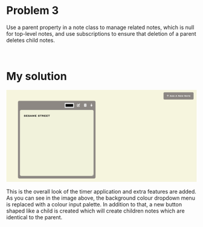 # Problem 3
Use a parent property in a note class to manage related notes, which is null for top-level notes, and use subscriptions to ensure that deletion of a parent deletes child notes.

</br>

# My solution
![Sketch](/images/m1.png)

This is the overall look of the timer application and extra features are added. As you can see in the image above, the background colour dropdown menu is replaced with a colour input palette. In addition to that, a new button shaped like a child is created which will create children notes which are identical to the parent.
